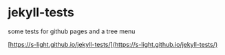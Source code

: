 # jekyll-tests
some tests for github pages and a tree menu

[https://s-light.github.io/jekyll-tests/](https://s-light.github.io/jekyll-tests/)

